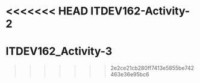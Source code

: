 <<<<<<< HEAD
ITDEV162-Activity-2
=======
# ITDEV162_Activity-3
>>>>>>> 2e2ce21cb280ff7413e5855be742463e36e95bc6
